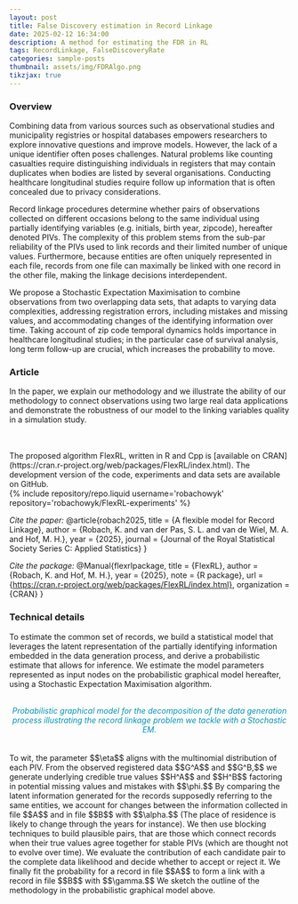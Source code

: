 ```yaml
---
layout: post
title: False Discovery estimation in Record Linkage
date: 2025-02-12 16:34:00
description: A method for estimating the FDR in RL
tags: RecordLinkage, FalseDiscoveryRate
categories: sample-posts
thumbnail: assets/img/FDRAlgo.png
tikzjax: true
---
```


### Overview

Combining data from various sources such as observational studies and municipality registries or hospital databases empowers researchers to explore innovative questions and improve models. However, the lack of a unique identifier often poses challenges. Natural problems like counting casualties require distinguishing individuals in registers that may contain duplicates when bodies are listed by several organisations. Conducting healthcare longitudinal studies require follow up information that is often concealed due to privacy considerations.

Record linkage procedures determine whether pairs of observations collected on different occasions belong to the same individual using partially identifying variables (e.g. initials, birth year, zipcode), hereafter denoted PIVs. The complexity of this problem stems from the sub-par reliability of the PIVs used to link records and their limited number of unique values. Furthermore, because entities are often uniquely represented in each file, records from one file can maximally be linked with one record in the other file, making the linkage decisions interdependent.

We propose a Stochastic Expectation Maximisation to combine observations from two overlapping data sets, that adapts to varying data complexities, addressing registration errors, including mistakes and missing values, and accommodating changes of the identifying information over time. Taking account of zip code temporal dynamics holds importance in healthcare longitudinal studies; in the particular case of survival analysis, long term follow-up are crucial, which increases the probability to move.

### Article

In the paper, we explain our methodology and we illustrate the ability of our methodology to connect observations using two large real data applications and demonstrate the robustness of our model to the linking variables quality in a simulation study.
<br>
<div style="margin-left: 30px;">
  <a href="https://doi.org/10.1093/jrsssc/qlaf016" target="_blank" rel="noopener noreferrer">
    <i class="fa-solid fa-file-lines" title="JRSSC" style="font-size: 74px;"></i>
  </a> 
</div>
<br>
<div style="margin-left: 30px;">
  <a href="https://arxiv.org/pdf/2407.06835" target="_blank" rel="noopener noreferrer">
    <i class="fa-solid fa-file" title="Arxiv" style="font-size: 74px;"></i>
  </a> 
</div>
<br>
The proposed algorithm FlexRL, written in R and Cpp is [available on CRAN](https://cran.r-project.org/web/packages/FlexRL/index.html). The development version of the code, experiments and data sets are available on GitHub.
<br>
<div class="repositories d-flex flex-wrap flex-md-row flex-column justify-content-between align-items-center">
    {% include repository/repo.liquid username='robachowyk' repository='robachowyk/FlexRL-experiments' %}
</div>

<i>Cite the paper:</i>
@article{robach2025,
title = {A flexible model for Record Linkage},
author = {Robach, K. and van der Pas, S. L. and van de Wiel, M. A. and Hof, M. H.},
year = {2025},
journal = {Journal of the Royal Statistical Society Series C: Applied Statistics}
}

<i>Cite the package:</i>
@Manual{flexrlpackage,
title = {FlexRL},
author = {Robach, K. and Hof, M. H.},
year = {2025},
note = {R package},
url = {https://cran.r-project.org/web/packages/FlexRL/index.html},
organization = {CRAN}
}

### Technical details

To estimate the common set of records, we build a statistical model that leverages the latent representation of the partially identifying information embedded in the data generation process, and derive a probabilistic estimate that allows for inference. We estimate the model parameters represented as input nodes on the probabilistic graphical model hereafter, using a Stochastic Expectation Maximisation algorithm.
<br>

<div class="exampletest">
<div align=center>
<br>
<script type="text/tikz">
\begin{tikzpicture}
\node[draw={rgb:red,0;green,147;blue,175}, minimum size=1cm] (gamma) at (0,4) {$\gamma$};
\node[shape=circle, draw={rgb:red,0;green,147;blue,175}, dashed, minimum size=1cm] (delta) at (0,2) {$\Delta$};
\node[draw={rgb:red,0;green,147;blue,175}, minimum size=1cm] (eta) at (0,0) {$\eta$};
\node[draw={rgb:red,0;green,147;blue,175}, minimum size=1cm] (alpha) at (0,-2) {$\alpha$};
\node[shape=circle, dashed, draw={rgb:red,0;green,147;blue,175}, minimum size=1cm] (HA) at (-3,-2) {$H^A$};
\node[shape=circle, dashed, draw={rgb:red,0;green,147;blue,175}, minimum size=1cm] (HB) at (3,-2) {$H^B$};
\node[draw={rgb:red,0;green,147;blue,175}, minimum size=1cm] (phi) at (0,-4) {$\phi$};
\node[shape=circle, draw={rgb:red,0;green,147;blue,175}, minimum size=1cm] (GA) at (-4.5,-4) {$G^A$};
\node[shape=circle, draw={rgb:red,0;green,147;blue,175}, minimum size=1cm] (GB) at (4.5,-4) {$G^B$};
\path [-stealth] (gamma) edge (delta);
\path [-stealth] (delta) edge (HA);
\path [-stealth] (delta) edge (HB);
\path [-stealth] (eta) edge (HA);
\path [-stealth] (eta) edge (HB);
\path [-stealth] (alpha) edge (HA);
\path [-stealth] (alpha) edge (HB);
\path [-stealth] (HA) edge (GA);
\path [-stealth] (HB) edge (GB);
\path [-stealth] (phi) edge (GA);
\path [-stealth] (phi) edge (GB);
\end{tikzpicture}
</script>
<i><font color="#0093af">Probabilistic graphical model for the decomposition of the data generation process illustrating the record linkage problem we tackle with a Stochastic EM.</font></i>
<br>
<br>
</div>
</div>

<br>
To wit, the parameter $$\eta$$ aligns with the multinomial distribution of each PIV. From the observed registered data $$G^A$$ and $$G^B,$$ we generate underlying credible true values $$H^A$$ and $$H^B$$ factoring in potential missing values and mistakes with $$\phi.$$ By comparing the latent information generated for the records supposedly referring to the same entities, we account for changes between the information collected in file $$A$$ and in file $$B$$ with $$\alpha.$$ (The place of residence is likely to change through the years for instance). We then use blocking techniques to build plausible pairs, that are those which connect records when their true values agree together for stable PIVs (which are thought not to evolve over time). We evaluate the contribution of each candidate pair to the complete data likelihood and decide whether to accept or reject it. We finally fit the probability for a record in file $$A$$ to form a link with a record in file $$B$$ with $$\gamma.$$ We sketch the outline of the methodology in the probabilistic graphical model above.

